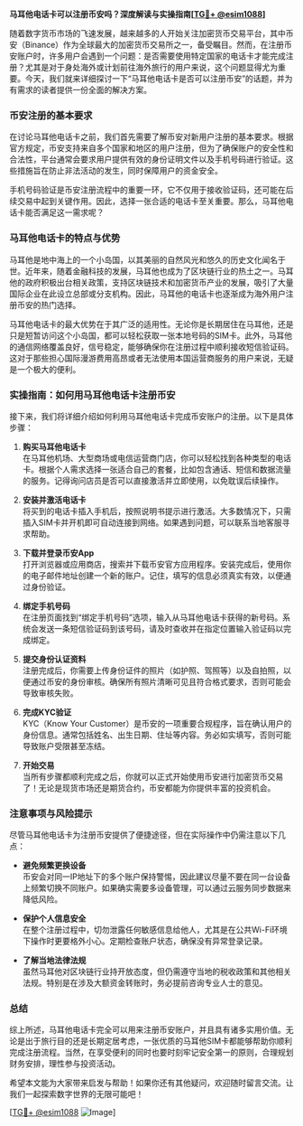 **马耳他电话卡可以注册币安吗？深度解读与实操指南[[TG💪+ @esim1088](https://t.me/s/esim1088)]**

随着数字货币市场的飞速发展，越来越多的人开始关注加密货币交易平台，其中币安（Binance）作为全球最大的加密货币交易所之一，备受瞩目。然而，在注册币安账户时，许多用户会遇到一个问题：是否需要使用特定国家的电话卡才能完成注册？尤其是对于身处海外或计划前往海外旅行的用户来说，这个问题显得尤为重要。今天，我们就来详细探讨一下“马耳他电话卡是否可以注册币安”的话题，并为有需求的读者提供一份全面的解决方案。

### 币安注册的基本要求

在讨论马耳他电话卡之前，我们首先需要了解币安对新用户注册的基本要求。根据官方规定，币安支持来自多个国家和地区的用户注册，但为了确保账户的安全性和合法性，平台通常会要求用户提供有效的身份证明文件以及手机号码进行验证。这些措施旨在防止非法活动的发生，同时保障用户的资金安全。

手机号码验证是币安注册流程中的重要一环，它不仅用于接收验证码，还可能在后续交易中起到关键作用。因此，选择一张合适的电话卡至关重要。那么，马耳他电话卡能否满足这一需求呢？

### 马耳他电话卡的特点与优势

马耳他是地中海上的一个小岛国，以其美丽的自然风光和悠久的历史文化闻名于世。近年来，随着金融科技的发展，马耳他也成为了区块链行业的热土之一。马耳他的政府积极出台相关政策，支持区块链技术和加密货币产业的发展，吸引了大量国际企业在此设立总部或分支机构。因此，马耳他的电话卡也逐渐成为海外用户注册币安的热门选择。

马耳他电话卡的最大优势在于其广泛的适用性。无论你是长期居住在马耳他，还是只是短暂访问这个小岛国，都可以轻松获取一张本地号码的SIM卡。此外，马耳他的通信网络覆盖良好，信号稳定，能够确保你在注册过程中顺利接收短信验证码。这对于那些担心国际漫游费用高昂或者无法使用本国运营商服务的用户来说，无疑是一个极大的便利。

### 实操指南：如何用马耳他电话卡注册币安

接下来，我们将详细介绍如何利用马耳他电话卡完成币安账户的注册。以下是具体步骤：

1. **购买马耳他电话卡**  
   在马耳他机场、大型商场或电信运营商门店，你可以轻松找到各种类型的电话卡。根据个人需求选择一张适合自己的套餐，比如包含通话、短信和数据流量的服务。记得询问店员是否可以直接激活并立即使用，以免耽误后续操作。

2. **安装并激活电话卡**  
   将买到的电话卡插入手机后，按照说明书提示进行激活。大多数情况下，只需插入SIM卡并开机即可自动连接到网络。如果遇到问题，可以联系当地客服寻求帮助。

3. **下载并登录币安App**  
   打开浏览器或应用商店，搜索并下载币安官方应用程序。安装完成后，使用你的电子邮件地址创建一个新的账户。记住，填写的信息必须真实有效，以便通过身份验证。

4. **绑定手机号码**  
   在注册页面找到“绑定手机号码”选项，输入从马耳他电话卡获得的新号码。系统会发送一条短信验证码到该号码，请及时查收并在指定位置输入验证码以完成绑定。

5. **提交身份认证资料**  
   注册完成后，你需要上传身份证件的照片（如护照、驾照等）以及自拍照，以便通过币安的身份审核。确保所有照片清晰可见且符合格式要求，否则可能会导致审核失败。

6. **完成KYC验证**  
   KYC（Know Your Customer）是币安的一项重要合规程序，旨在确认用户的身份信息。通常包括姓名、出生日期、住址等内容。务必如实填写，否则可能导致账户受限甚至冻结。

7. **开始交易**  
   当所有步骤都顺利完成之后，你就可以正式开始使用币安进行加密货币交易了！无论是现货市场还是期货合约，币安都能为你提供丰富的投资机会。

### 注意事项与风险提示

尽管马耳他电话卡为注册币安提供了便捷途径，但在实际操作中仍需注意以下几点：

- **避免频繁更换设备**  
  币安会对同一IP地址下的多个账户保持警惕，因此建议尽量不要在同一台设备上频繁切换不同账户。如果确实需要多设备管理，可以通过云服务同步数据来降低风险。

- **保护个人信息安全**  
  在整个注册过程中，切勿泄露任何敏感信息给他人，尤其是在公共Wi-Fi环境下操作时更要格外小心。定期检查账户状态，确保没有异常登录记录。

- **了解当地法律法规**  
  虽然马耳他对区块链行业持开放态度，但仍需遵守当地的税收政策和其他相关法规。特别是在涉及大额资金转账时，务必提前咨询专业人士的意见。

### 总结

综上所述，马耳他电话卡完全可以用来注册币安账户，并且具有诸多实用价值。无论是出于旅行目的还是长期定居考虑，一张优质的马耳他SIM卡都能够帮助你顺利完成注册流程。当然，在享受便利的同时也要时刻牢记安全第一的原则，合理规划财务安排，理性参与投资活动。

希望本文能为大家带来启发与帮助！如果你还有其他疑问，欢迎随时留言交流。让我们一起探索数字世界的无限可能吧！

[[TG💪+ @esim1088](https://t.me/s/esim1088) ![Image](https://i.postimg.cc/4NQfJmqS/Snipaste-2025-05-13-00-14-12.png)]